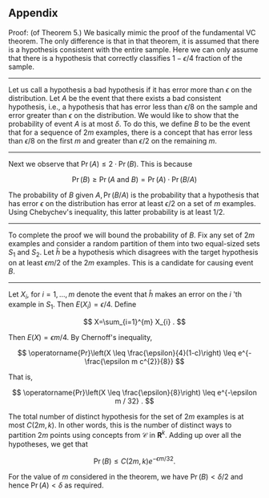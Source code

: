 ## Appendix

Proof: (of Theorem 5.) We basically mimic the proof of the fundamental VC theorem. The only difference is that in that theorem, it is assumed that there is a hypothesis consistent with the entire sample. Here we can only assume that there is a hypothesis that correctly classifies $1-\epsilon / 4$ fraction of the sample.

---

Let us call a hypothesis a bad hypothesis if it has error more than $\epsilon$ on the distribution. Let $A$ be the event that there exists a bad consistent hypothesis, i.e., a hypothesis that has error less than $\epsilon / 8$ on the sample and error greater than $\epsilon$ on the distribution. We would like to show that the probability of event $A$ is at most $\delta$. To do this, we define $B$ to be the event that for a sequence of $2 m$ examples, there is a concept that has error less than $\epsilon / 8$ on the first $m$ and greater than $\epsilon / 2$ on the remaining $m$.

---

Next we observe that $\operatorname{Pr}(A) \leq 2 \cdot \operatorname{Pr}(B)$. This is because

$$
\operatorname{Pr}(B) \geq \operatorname{Pr}(A \text { and } B)=\operatorname{Pr}(A) \cdot \operatorname{Pr}(B / A)
$$

The probability of $B$ given $A, \operatorname{Pr}(B / A)$ is the probability that a hypothesis that has error $\epsilon$ on the distribution has error at least $\epsilon / 2$ on a set of $m$ examples. Using Chebychev's inequality, this latter probability is at least $1 / 2$.

---

To complete the proof we will bound the probability of $B$. Fix any set of $2 m$ examples and consider a random partition of them into two equal-sized sets $S_{1}$ and $S_{2}$. Let $\hat{h}$ be a hypothesis which disagrees with the target hypothesis on at least $\epsilon m / 2$ of the $2 m$ examples. This is a candidate for causing event $B$.

---

Let $X_{i}$, for $i=1, \ldots, m$ denote the event that $\hat{h}$ makes an error on the $i$ 'th example in $S_{1}$. Then $E\left(X_{i}\right)=\epsilon / 4$. Define

$$
X=\sum_{i=1}^{m} X_{i} .
$$

Then $E(X)=\epsilon m / 4$. By Chernoff's inequality,

$$
\operatorname{Pr}\left(X \leq \frac{\epsilon}{4}(1-c)\right) \leq e^{-\frac{\epsilon m c^{2}}{8}}
$$

That is,

$$
\operatorname{Pr}\left(X \leq \frac{\epsilon}{8}\right) \leq e^{-\epsilon m / 32} .
$$

The total number of distinct hypothesis for the set of $2 m$ examples is at most $C(2 m, k)$. In other words, this is the number of distinct ways to partition $2 m$ points using concepts from $\mathcal{C}$ in $\boldsymbol{R}^{k}$. Adding up over all the hypotheses, we get that

$$
\operatorname{Pr}(B) \leq C(2 m, k) e^{-\epsilon m / 32} .
$$

For the value of $m$ considered in the theorem, we have $\operatorname{Pr}(B)<\delta / 2$ and hence $\operatorname{Pr}(A)<\delta$ as required.

